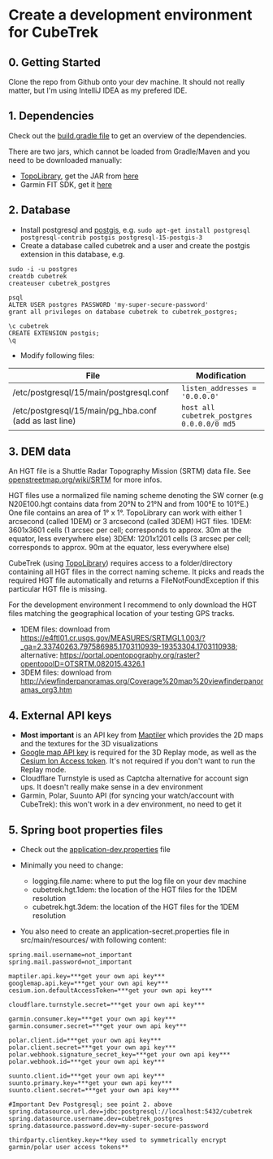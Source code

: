 # Create a development environment for CubeTrek

## 0. Getting Started
Clone the repo from Github onto your dev machine. It should not really matter, but I'm using IntelliJ IDEA as my
prefered IDE.

## 1. Dependencies

Check out the [build.gradle file](../build.gradle) to get an overview of the dependencies.

There are two jars, which cannot be loaded from Gradle/Maven and you need to be downloaded manually:

- [TopoLibrary](https://github.com/r-follador/TopoLibrary/), get the JAR from [here](https://github.com/r-follador/TopoLibrary/releases/tag/snapshot)
- Garmin FIT SDK, get it [here](https://developer.garmin.com/fit/download/)

## 2. Database

- Install postgresql and [postgis](https://postgis.net/), e.g. `sudo apt-get install postgresql postgresql-contrib postgis postgresql-15-postgis-3`
- Create a database called cubetrek and a user and create the postgis extension in this database, e.g.
```
sudo -i -u postgres
creatdb cubetrek
createuser cubetrek_postgres

psql
ALTER USER postgres PASSWORD 'my-super-secure-password'
grant all privileges on database cubetrek to cubetrek_postgres;

\c cubetrek
CREATE EXTENSION postgis;
\q
```

- Modify following files:

| File                                                   | Modification                             |
| ------------------------------------------------------ | ---------------------------------------- |
| /etc/postgresql/15/main/postgresql.conf                | `listen_addresses = '0.0.0.0'`           |
| /etc/postgresql/15/main/pg_hba.conf (add as last line) | `host all cubetrek_postgres 0.0.0.0/0 md5` |

## 3. DEM data
An HGT file is a Shuttle Radar Topography Mission (SRTM) data file. See [openstreetmap.org/wiki/SRTM](https://openstreetmap.org/wiki/SRTM)
for more infos.

HGT files use a normalized file naming scheme denoting the SW corner (e.g N20E100.hgt contains data from
20°N to 21°N and from 100°E to 101°E.) One file contains an area of 1° x 1°. TopoLibrary can work with either 1
arcsecond (called 1DEM) or 3 arcsecond (called 3DEM) HGT files. 1DEM: 3601x3601 cells (1 arcsec per cell; corresponds to
approx. 30m at the equator, less everywhere else) 3DEM: 1201x1201 cells (3 arcsec per cell; corresponds to approx. 90m at
the equator, less everywhere else)

CubeTrek (using [TopoLibrary](https://github.com/r-follador/TopoLibrary/)) requires access to a folder/directory
containing all HGT files in the correct naming scheme. It picks and reads the required HGT file automatically and returns
a FileNotFoundException if this particular HGT file is missing.

For the development environment I recommend to only download the HGT files matching the geographical location of your
testing GPS tracks.

- 1DEM files: download from https://e4ftl01.cr.usgs.gov/MEASURES/SRTMGL1.003/?_ga=2.33740263.797586985.1703110939-19353304.1703110938; alternative: https://portal.opentopography.org/raster?opentopoID=OTSRTM.082015.4326.1
- 3DEM files: download from http://viewfinderpanoramas.org/Coverage%20map%20viewfinderpanoramas_org3.htm

## 4. External API keys

- **Most important** is an API key from [Maptiler](https://www.maptiler.com/) which provides the 2D maps and the textures for the 3D visualizations
- [Google map API key](https://developers.google.com/maps) is required for the 3D Replay mode, as well as the [Cesium Ion Access token](https://ion.cesium.com/signin/). It's not required if you don't want to run the Replay mode.
- Cloudflare Turnstyle is used as Captcha alternative for account sign ups. It doesn't really make sense in a dev environment
- Garmin, Polar, Suunto API (for syncing your watch/account with CubeTrek): this won't work in a dev environment, no need to get it


## 5. Spring boot properties files

- Check out the [application-dev.properties](../src/main/resources/application-dev.properties) file
- Minimally you need to change:
  - logging.file.name: where to put the log file on your dev machine
  - cubetrek.hgt.1dem: the location of the HGT files for the 1DEM resolution
  - cubetrek.hgt.3dem: the location of the HGT files for the 1DEM resolution

- You also need to create an application-secret.properties file in src/main/resources/ with following content:
```
spring.mail.username=not_important
spring.mail.password=not_important

maptiler.api.key=***get your own api key***
googlemap.api.key=***get your own api key***
cesium.ion.defaultAccessToken=***get your own api key***

cloudflare.turnstyle.secret=***get your own api key***

garmin.consumer.key=***get your own api key***
garmin.consumer.secret=***get your own api key***

polar.client.id=***get your own api key***
polar.client.secret=***get your own api key***
polar.webhook.signature_secret_key=***get your own api key***
polar.webhook.id=***get your own api key***

suunto.client.id=***get your own api key***
suunto.primary.key=***get your own api key***
suunto.client.secret=***get your own api key***

#Important Dev Postgresql; see point 2. above
spring.datasource.url.dev=jdbc:postgresql://localhost:5432/cubetrek
spring.datasource.username.dev=cubetrek_postgres
spring.datasource.password.dev=my-super-secure-password

thirdparty.clientkey.key=**key used to symmetrically encrypt garmin/polar user access tokens**
```


